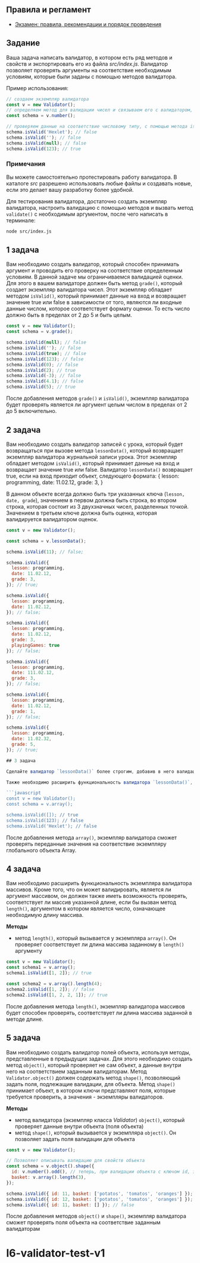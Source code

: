 ## Правила и регламент

- [Экзамен: правила, рекомендации и порядок проведения](https://hexly.notion.site/d9289c18871c44508bc7c7f05a51d94f)

## Задание

Ваша задача написать валидатор, в котором есть ряд методов и свойств и экспортировать его из файла *src/index.js*. Валидатор позволяет проверять аргументы на соответствие необходимым условиям, которые были заданы с помощью методов валидатора.

Пример использования:

```javascript
// создаем экземпляр валидатора
const v = new Validator();
// определяем метод для валидации чисел и связываем его с валидатором, обращаясь к нему через переменную.
const schema = v.number();

// проверяем данные на соответствие числовому типу, с помощью метода isValid()
schema.isValid('Hexlet'); // false
schema.isValid(''); // false
schema.isValid(null); // false
schema.isValid(123); // true
```

### Примечания

Вы можете самостоятельно протестировать работу валидатора. В каталоге *src* разрешено использовать любые файлы и создавать новые, если это делает вашу разработку более удобной.

Для тестирования валидатора, достаточно создать экземпляр валидатора, настроить валидацию с помощью методов и вызвать метод `validate()` с необходимым аргументом, после чего написать в терминале:

```bash
node src/index.js
```

## 1 задача

Вам необходимо создать валидатор, который способен принимать аргумент и проводить его проверку на соответствие определенным условиям. В данной задаче мы ограничиваемся валидацией оценки. Для этого в вашем валидаторе должен быть метод `grade()`, который создает экземпляр валидатора чисел. Этот экземпляр обладает методом `isValid()`, который принимает данные на вход и возвращает значение true или false в зависимости от того, являются ли входные данные числом, которое соответствует формату оценки. То есть число должно быть в пределах от 2 до 5 и быть целым.

```javascript
const v = new Validator();
const schema = v.grade();

schema.isValid(null); // false
schema.isValid(''); // false
schema.isValid(true); // false
schema.isValid(123); // false
schema.isValid(0); // false
schema.isValid(2); // true
schema.isValid(-3); // false
schema.isValid(4.1); // false
schema.isValid(5); // true
```

После добавления методов `grade()` и `isValid()`, экземпляр валидатора будет проверять является ли аргумент целым числом в пределах от 2 до 5 включительно.

## 2 задача

Вам необходимо создать валидатор записей с урока, который будет возвращаться при вызове метода  `lessonData()`, который возвращает экземпляр валидатора журнальной записи урока. Этот экземпляр обладает методом `isValid()`, который принимает данные на вход и возвращает значение true или false. Валидатор `lessonData()` возвращает true, если на вход приходит объект, следующего формата:
{
  lesson: programming,
  date: 11.02.12,
  grade: 3,
}

В данном объекте всегда должно быть три указанных ключа (`lesson, date, grade`), значением в первом должна быть строка, во втором строка, которая состоит из 3 двухзначных чисел, разделенных точкой. Значением в третьем ключе должна быть оценка, которая валидируется валидатором оценок.

```javascript
const v = new Validator();

const schema = v.lessonData();

schema.isValid(11); // false;

schema.isValid({
  lesson: programming,
  date: 11.02.12,
  grade: 3,
}); // true;

schema.isValid({
  lesson: programming,
  date: 11.02.12,
}); // false;

schema.isValid({
  lesson: programming,
  date: 11.02.12,
  grade: 3,
  playingGames: true
}); // false;

schema.isValid({
  lesson: programming,
  date: 111.02.12,
  grade: 3,
}); // false;

schema.isValid({
  lesson: programming,
  date: 11.02.12,
  grade: 1,
}); // false;

schema.isValid({
  lesson: programming,
  date: 11.02.32,
  grade: 5,
}); // true;

## 3 задача

Сделайте валидатор `lessonData()` более строгим, добавив в него валидацию поля `lesson`, которое должно всегда быть одним из указанных значений: `['math', 'english', 'programming', 'history', 'philosophy', 'sports', 'arts']`.

Также необходимо расширить функциональность валидатора `lessonData()`, добавив в него метод `passed`, который добавляет проверку на то, что оценка выше `2`.

```javascript
const v = new Validator();
const schema = v.array();

schema.isValid([]); // true
schema.isValid(123); // false
schema.isValid('Hexlet'); // false
```

После добавления метода `array()`, экземпляр валидатора сможет проверять переданные значения на соответствие экземпляру глобального объекта Array.

## 4 задача

Вам необходимо расширить функциональность экземпляра валидатора массивов. Кроме того, что он может валидировать, является ли аргумент массивом, он должен также иметь возможность проверять, соответствует ли массив указанной длине, если бы вызван метод `length()`, аргументом в котором является число, означающее необходимую длину массива.

**Методы**

- метод `length()`, который вызывается у экземпляра `array()`. Он проверяет соответствует ли длина массива заданному в `length()` аргументу

```javascript
const v = new Validator();
const schema1 = v.array();
schema1.isValid([1, 2]); // true

const schema2 = v.array().length(4);
schema2.isValid([1, 2]); // false
schema2.isValid([1, 2, 2, 1]); // true
```

После добавления метода `length()`, экземпляр валидатора массивов будет способен проверять, соответствует ли длина массива заданной в методе длине.

## 5 задача

Вам необходимо создать валидатор полей объекта, используя методы, представленные в предыдущих задачах. Для этого необходимо создать метод `object()`, который проверяет не сам объект, а данные внутри него на соответствием заданным валидаторам. Метод `Validator.object()` должен содержать метод `shape()`, позволяющий задать поля, подлежащие валидации, для объекта. Метод `shape()` принимает объект, в котором ключи представляют поля, которые требуется проверить, а значения - экземпляры валидаторов.

**Методы**

- метод валидатора (экземпляр класса *Validator*) `object()`, который проверяет данные внутри объекта (поля объекта)
- метод `shape()`, который вызывается у экземпляра `object()`. Он позволяет задать поля валидации для объекта

```javascript
const v = new Validator();

// Позволяет описывать валидацию для свойств объекта
const schema = v.object().shape({
  id: v.number().odd(), // теперь, при валидации объекта с ключом id, значение этого ключа пройдет валидацию в соответствии с текущими методами
  basket: v.array().length(3),
});

schema.isValid({ id: 11, basket: ['potatos', 'tomatos', 'oranges'] }); // true
schema.isValid({ id: 12, basket: ['potatos', 'tomatos', 'oranges'] }); // false
schema.isValid({ id: 11, basket: [] }); // false
```

После добавления методов `object()` и `shape()`, экземпляр валидатора сможет проверять поля объекта на соответствие заданным валидаторам

# l6-validator-test-v1
